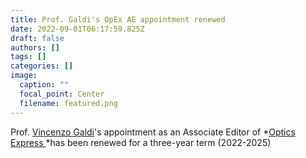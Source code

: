 ```yaml
---
title: Prof. Galdi's OpEx AE appointment renewed
date: 2022-09-01T06:17:59.825Z
draft: false
authors: []
tags: []
categories: []
image:
  caption: ""
  focal_point: Center
  filename: featured.png
---
```

Prof. [Vincenzo Galdi](/author/vincenzo-galdi)'s appointment as an Associate Editor of *[Optics Express ](https://www.osapublishing.org/oe/home.cfm)*has been renewed for a three-year term (2022-2025)